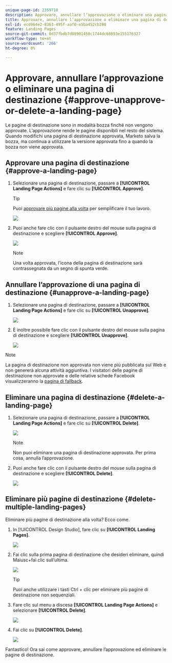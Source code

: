 ```yaml
---
unique-page-id: 2359710
description: Approvare, annullare l’approvazione o eliminare una pagina di destinazione - Documentazione di Marketo - Documentazione del prodotto
title: Approvare, annullare l’approvazione o eliminare una pagina di destinazione
exl-id: ecd964e2-8363-495f-aaf0-e5ba452cb280
feature: Landing Pages
source-git-commit: 0d37fbdb7d08901458c1744dc68893e155176327
workflow-type: tm+mt
source-wordcount: '266'
ht-degree: 0%

---
```


# Approvare, annullare l’approvazione o eliminare una pagina di destinazione {#approve-unapprove-or-delete-a-landing-page}

Le pagine di destinazione sono in modalità bozza finché non vengono approvate. L’approvazione rende le pagine disponibili nel resto del sistema. Quando modifichi una pagina di destinazione approvata, Marketo salva la bozza, ma continua a utilizzare la versione approvata fino a quando la bozza non viene approvata.

## Approvare una pagina di destinazione {#approve-a-landing-page}

1. Selezionare una pagina di destinazione, passare a **[!UICONTROL Landing Page Actions]** e fare clic su **[!UICONTROL Approve]**.

   >[!TIP]
   >
   >Puoi [approvare più pagine alla volta](/help/marketo/product-docs/demand-generation/landing-pages/landing-page-actions/approve-multiple-landing-pages-at-once.md) per semplificare il tuo lavoro.

   ![](assets/image2014-9-16-15-3a28-3a22.png)

1. Puoi anche fare clic con il pulsante destro del mouse sulla pagina di destinazione e scegliere **[!UICONTROL Approve]**.

   ![](assets/image2014-9-16-15-3a30-3a4.png)

   >[!NOTE]
   >
   >Una volta approvata, l’icona della pagina di destinazione sarà contrassegnata da un segno di spunta verde.

## Annullare l’approvazione di una pagina di destinazione {#unapprove-a-landing-page}

1. Selezionare una pagina di destinazione, passare a **[!UICONTROL Landing Page Actions]** e fare clic su **[!UICONTROL Unapprove]**.

   ![](assets/image2014-9-16-15-3a31-3a8.png)

1. È inoltre possibile fare clic con il pulsante destro del mouse sulla pagina di destinazione e scegliere **[!UICONTROL Unapprove]**.

   ![](assets/image2014-9-16-15-3a31-3a34.png)

>[!NOTE]
>
>La pagina di destinazione non approvata non viene più pubblicata sul Web e non genererà alcuna attività aggiuntiva. I visitatori delle pagine di destinazione non approvate e delle relative schede Facebook visualizzeranno la [pagina di fallback](/help/marketo/product-docs/administration/settings/set-a-fallback-page.md).

## Eliminare una pagina di destinazione {#delete-a-landing-page}

1. Selezionare una pagina di destinazione, passare a **[!UICONTROL Landing Page Actions]** e fare clic su **[!UICONTROL Delete]**.

   ![](assets/image2014-9-16-15-3a49-3a59.png)

   >[!NOTE]
   >
   >Non puoi eliminare una pagina di destinazione approvata. Per prima cosa, annulla l’approvazione.

1. Puoi anche fare clic con il pulsante destro del mouse sulla pagina di destinazione e scegliere **[!UICONTROL Delete]**.

   ![](assets/image2014-9-16-15-3a50-3a40.png)

## Eliminare più pagine di destinazione {#delete-multiple-landing-pages}

Eliminare più pagine di destinazione alla volta? Ecco come.

1. In [!UICONTROL Design Studio], fare clic su **[!UICONTROL Landing Pages]**.

   ![](assets/one.png)

1. Fai clic sulla prima pagina di destinazione che desideri eliminare, quindi Maiusc+fai clic sull’ultima.

   ![](assets/two.png)

   >[!TIP]
   >
   >Puoi anche utilizzare i tasti Ctrl + clic per eliminare più pagine di destinazione non sequenziali.

1. Fare clic sul menu a discesa **[!UICONTROL Landing Page Actions]** e selezionare **[!UICONTROL Delete]**.

   ![](assets/three.png)

1. Fai clic su **[!UICONTROL Delete]**.

   ![](assets/four.png)

Fantastico! Ora sai come approvare, annullare l’approvazione ed eliminare le pagine di destinazione.
